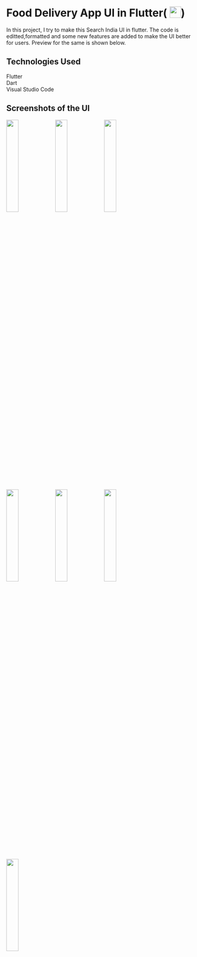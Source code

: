 # Food Delivery App UI in Flutter( <img src='http://sovitpoudel.com.np/wp-content/uploads/2019/01/flutter.png' height='30' width='30' align='top'>)

In this project, I try to make this Search India UI in flutter. 
The code is editted,formatted and some new features are added to make the UI better for users.
Preview for the same is shown below.

## Technologies Used

Flutter   
Dart  
Visual Studio Code

## Screenshots of the UI

<img src='https://github.com/yash982000/User-Interface-for-a-Food-Delivery-App-Using-Flutter/blob/master/Screenshots/1.png' align='left' width='25%'>
<img src='https://github.com/yash982000/User-Interface-for-a-Food-Delivery-App-Using-Flutter/blob/master/Screenshots/4.png' align='left' width='25%'>
<img src='https://github.com/yash982000/User-Interface-for-a-Food-Delivery-App-Using-Flutter/blob/master/Screenshots/3.png' align='left' width='25%'>
<img src='https://github.com/yash982000/User-Interface-for-a-Food-Delivery-App-Using-Flutter/blob/master/Screenshots/2.png' align='left' width='25%'>
<img src='https://github.com/yash982000/User-Interface-for-a-Food-Delivery-App-Using-Flutter/blob/master/Screenshots/5.png' align='left' width='25%'>
<img src='https://github.com/yash982000/User-Interface-for-a-Food-Delivery-App-Using-Flutter/blob/master/Screenshots/6.png' align='left' width='25%'>
<img src='https://github.com/yash982000/User-Interface-for-a-Food-Delivery-App-Using-Flutter/blob/master/Screenshots/7.png' align='left' width='25%'>

